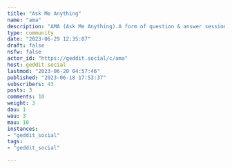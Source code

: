 ```yaml
---
title: "Ask Me Anything" 
name: "ama"
description: "AMA (Ask Me Anything).A form of question & answer session that originated on reddit (eg. I am a doctor, ask me anything). AMAs are often used as a marketing tool by allowing experts, CEOS, celebrities, etc to directly answer questions."
type: community
date: "2023-06-29 12:35:07"
draft: false
nsfw: false
actor_id: "https://geddit.social/c/ama"
host: geddit.social
lastmod: "2023-06-20 04:57:46"
published: "2023-06-18 17:53:37"
subscribers: 43
posts: 3
comments: 10
weight: 3
dau: 1
wau: 3
mau: 10
instances:
- "geddit_social"
tags: 
- "geddit_social"

---
```

